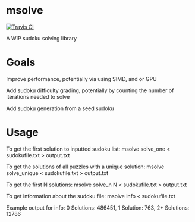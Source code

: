 # msolve
[![Travis CI](https://api.travis-ci.org/mkb2091/msolve.svg?branch=master)](https://travis-ci.org/github/mkb2091/msolve/builds)

A WIP sudoku solving library

# Goals

Improve performance, potentially via using SIMD, and or GPU

Add sudoku difficulty grading, potentially by counting the number of iterations needed to solve

Add sudoku generation from a seed sudoku 

# Usage 

To get the first solution to inputted sudoku list: msolve solve_one < sudokufile.txt > output.txt

To get the solutions of all puzzles with a unique solution:  msolve solve_unique < sudokufile.txt > output.txt

To get the first N solutions:  msolve solve_n N < sudokufile.txt > output.txt

To get information about the sudoku file: msolve info < sudokufile.txt

Example output for info:
  0 Solutions: 486451, 1 Solution: 763, 2+ Solutions: 12786

